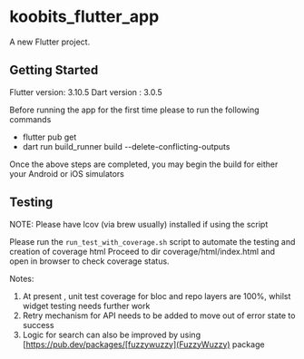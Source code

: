# koobits_flutter_app

A new Flutter project.

## Getting Started

Flutter version: 3.10.5
Dart version : 3.0.5

Before running the app for the first time please to run the following commands

- flutter pub get
- dart run build_runner build --delete-conflicting-outputs

Once the above steps are completed, you may begin the build for either your Android or iOS simulators

## Testing

NOTE: Please have lcov (via brew usually) installed if using the script

Please run the `run_test_with_coverage.sh` script to automate the testing and creation of coverage html
Proceed to dir coverage/html/index.html and open in browser to check coverage status.

Notes:

1) At present , unit test coverage for bloc and repo layers are 100%, whilst widget testing needs further work
2) Retry mechanism for API needs to be added to move out of error state to success
3) Logic for search can also be improved by using [https://pub.dev/packages/[fuzzywuzzy](FuzzyWuzzy) package



